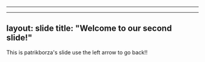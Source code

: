 -------
-------
layout: slide
title: "Welcome to our second slide!"
---
This is patrikborza's slide
use the left arrow to go back!!
